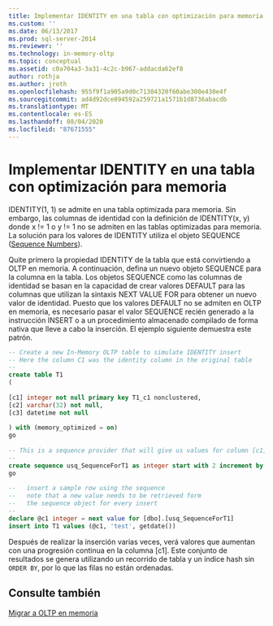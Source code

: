 ```yaml
---
title: Implementar IDENTITY en una tabla con optimización para memoria | Microsoft Docs
ms.custom: ''
ms.date: 06/13/2017
ms.prod: sql-server-2014
ms.reviewer: ''
ms.technology: in-memory-oltp
ms.topic: conceptual
ms.assetid: c0a704a3-3a31-4c2c-b967-addacda62ef8
author: rothja
ms.author: jroth
ms.openlocfilehash: 955f9f1a905a9d0c71304320f60abe300e430e4f
ms.sourcegitcommit: ad4d92dce894592a259721a1571b1d8736abacdb
ms.translationtype: MT
ms.contentlocale: es-ES
ms.lasthandoff: 08/04/2020
ms.locfileid: "87671555"
---
```

# <a name="implementing-identity-in-a-memory-optimized-table"></a>Implementar IDENTITY en una tabla con optimización para memoria
  IDENTITY(1, 1) se admite en una tabla optimizada para memoria. Sin embargo, las columnas de identidad con la definición de IDENTITY(x, y) donde x != 1 o y != 1 no se admiten en las tablas optimizadas para memoria. La solución para los valores de IDENTITY utiliza el objeto SEQUENCE ([Sequence Numbers](../sequence-numbers/sequence-numbers.md)).  
  
 Quite primero la propiedad IDENTITY de la tabla que está convirtiendo a OLTP en memoria. A continuación, defina un nuevo objeto SEQUENCE para la columna en la tabla. Los objetos SEQUENCE como las columnas de identidad se basan en la capacidad de crear valores DEFAULT para las columnas que utilizan la sintaxis NEXT VALUE FOR para obtener un nuevo valor de identidad. Puesto que los valores DEFAULT no se admiten en OLTP en memoria, es necesario pasar el valor SEQUENCE recién generado a la instrucción INSERT o a un procedimiento almacenado compilado de forma nativa que lleve a cabo la inserción. El ejemplo siguiente demuestra este patrón.  
  
```sql  
-- Create a new In-Memory OLTP table to simulate IDENTITY insert  
-- Here the column C1 was the identity column in the original table  
--  
create table T1  
(  
  
[c1] integer not null primary key T1_c1 nonclustered,  
[c2] varchar(32) not null,  
[c3] datetime not null  
  
) with (memory_optimized = on)  
go  
  
-- This is a sequence provider that will give us values for column [c1]  
--  
create sequence usq_SequenceForT1 as integer start with 2 increment by 1  
go  
  
--   insert a sample row using the sequence  
--   note that a new value needs to be retrieved form   
--   the sequence object for every insert  
--  
declare @c1 integer = next value for [dbo].[usq_SequenceForT1]  
insert into T1 values (@c1, 'test', getdate())  
```  
  
 Después de realizar la inserción varias veces, verá valores que aumentan con una progresión continua en la columna [c1]. Este conjunto de resultados se genera utilizando un recorrido de tabla y un índice hash sin `ORDER BY`, por lo que las filas no están ordenadas.  
  
## <a name="see-also"></a>Consulte también  
 [Migrar a OLTP en memoria](migrating-to-in-memory-oltp.md)  
  
  
